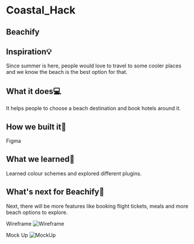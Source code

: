 # Coastal_Hack

## Beachify

## Inspiration💡
Since summer is here, people would love to travel to some cooler places and we know the beach is the best option for that. 
## What it does💻
It helps people to choose a beach destination and book hotels around it.
## How we built it🎨
Figma
## What we learned📕
Learned colour schemes and explored different plugins.
## What's next for Beachify🌊
Next, there will be more features like booking flight tickets, meals and more beach options to explore.

Wireframe
![Wireframe](https://user-images.githubusercontent.com/40429566/173224406-aa395e67-e258-4564-8c39-c11f09d86bc8.png)

Mock Up
![MockUp](https://user-images.githubusercontent.com/40429566/173224443-e5d0d3d3-2abd-4540-a330-1757cb47bc56.png)

